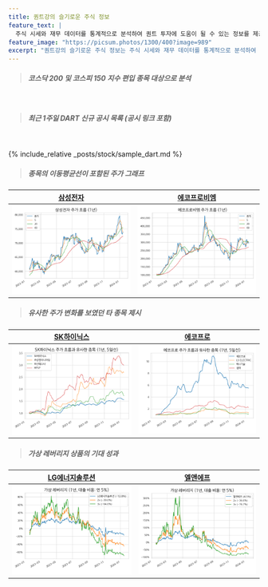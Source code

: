 ```yaml
---
title: 퀀트강의 슬기로운 주식 정보
feature_text: |
  주식 시세와 재무 데이터를 통계적으로 분석하여 퀀트 투자에 도움이 될 수 있는 정보를 제공합니다.
feature_image: "https://picsum.photos/1300/400?image=989"
excerpt: "퀀트강의 슬기로운 주식 정보는 주식 시세와 재무 데이터를 통계적으로 분석하여 퀀트 투자에 도움이 될 수 있는 정보를 제공합니다."
---
```


> ##### 코스닥 200 및 코스피 150 지수 편입 종목 대상으로 분석
<br>

> ##### 최근 1주일 DART 신규 공시 목록 (공시 링크 포함)
<br>

{% include_relative _posts/stock/sample_dart.md %}

> ##### 종목의 이동평균선이 포함된 주가 그래프

|**[삼성전자](/005930/#price)**|**[에코프로비엠](/247540/#price)**|
|------------------------|----------------------------|
|[![삼성전자](assets/images/stock/005930.png)](/005930/#price)|[![에코프로비엠](assets/images/stock/247540.png)](/247540/#price)|

> ##### 유사한 주가 변화를 보였던 타 종목 제시


|**[SK하이닉스](/000660/#corr)**|**[에코프로](/086520/#corr)**|
|------------------------|----------------------------|
|[![SK하이닉스](assets/images/stock/000660_corr.png)](/000660/#corr)|[![에코프로](assets/images/stock/086520_corr.png)](/086520/#corr)|

> ##### 가상 레버리지 상품의 기대 성과

|**[LG에너지솔루션](/373220/#2x)**|**[엘앤에프](/066970/#2x)**|
|------------------------|----------------------------|
|[![LG에너지솔루션](assets/images/stock/373220_2x.png)](/373220/#2x)|[![엘앤에프](assets/images/stock/066970_2x.png)](/066970/#2x)|
